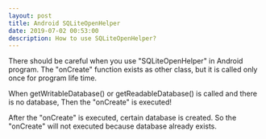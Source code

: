 ```yaml
---
layout: post
title: Android SQLiteOpenHelper
date: 2019-07-02 00:53:00
description: How to use SQLiteOpenHelper?
---
```


There should be careful when you use "SQLiteOpenHelper" in Android program.
The "onCreate" function exists as other class, but it is called only once for program life time.

When getWritableDatabase() or getReadableDatabase() is called and there is no database,
Then the "onCreate" is executed!

After the "onCreate" is executed, certain database is created.
So the "onCreate" will not executed because database already exists.


